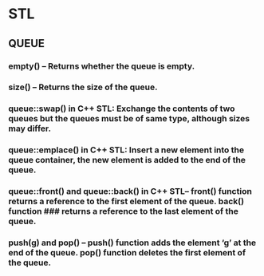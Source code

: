 
# STL 
## QUEUE
### empty() – Returns whether the queue is empty.
### size() – Returns the size of the queue.
### queue::swap() in C++ STL: Exchange the contents of two queues but the queues must be of same type, although sizes may differ.
### queue::emplace() in C++ STL: Insert a new element into the queue container, the new element is added to the end of the queue.
### queue::front() and queue::back() in C++ STL– front() function returns a reference to the first element of the queue. back() function ### returns a reference to the last element of the queue.
### push(g) and pop() – push() function adds the element ‘g’ at the end of the queue. pop() function deletes the first element of the queue.
